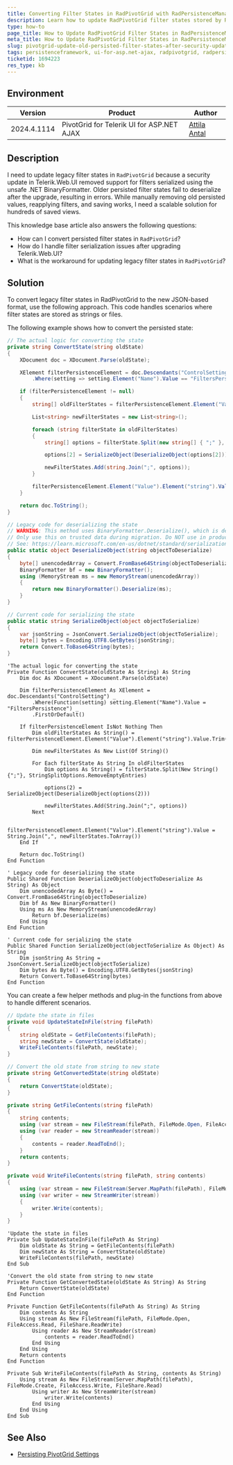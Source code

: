 ```yaml
---
title: Converting Filter States in RadPivotGrid with RadPersistenceManager After Security Update  
description: Learn how to update RadPivotGrid filter states stored by RadPersistenceManager after a recent security update in Telerik.Web.UI.
type: how-to
page_title: How to Update RadPivotGrid Filter States in RadPersistenceManager
meta_title: How to Update RadPivotGrid Filter States in RadPersistenceManager  
slug: pivotgrid-update-old-persisted-filter-states-after-security-update
tags: persistenceframework, ui-for-asp.net-ajax, radpivotgrid, radpersistencemanager, filters-persistence, filter-states
ticketid: 1694223
res_type: kb
---
```


## Environment

| Version | Product | Author | 
| ---     | ---     | ----   | 
| 2024.4.1114 | PivotGrid for Telerik UI for ASP.NET AJAX | [Attila Antal](https://github.com/attilaantal)| 

## Description

I need to update legacy filter states in `RadPivotGrid` because a security update in Telerik.Web.UI removed support for filters serialized using the unsafe .NET BinaryFormatter. Older persisted filter states fail to deserialize after the upgrade, resulting in errors. While manually removing old persisted values, reapplying filters, and saving works, I need a scalable solution for hundreds of saved views.

This knowledge base article also answers the following questions:

- How can I convert persisted filter states in `RadPivotGrid`?
- How do I handle filter serialization issues after upgrading Telerik.Web.UI?
- What is the workaround for updating legacy filter states in `RadPivotGrid`?


## Solution

To convert legacy filter states in RadPivotGrid to the new JSON-based format, use the following approach. This code handles scenarios where filter states are stored as strings or files.

The following example shows how to convert the persisted state:

````C#
// The actual logic for converting the state
private string ConvertState(string oldState)
{
    XDocument doc = XDocument.Parse(oldState);

    XElement filterPersistenceElement = doc.Descendants("ControlSetting")
        .Where(setting => setting.Element("Name").Value == "FiltersPersistence").FirstOrDefault();

    if (filterPersistenceElement != null)
    {
        string[] oldFilterStates = filterPersistenceElement.Element("Value").Element("string").Value.Trim().Split(',');

        List<string> newFilterStates = new List<string>();

        foreach (string filterState in oldFilterStates)
        {
            string[] options = filterState.Split(new string[] { ";" }, StringSplitOptions.RemoveEmptyEntries);

            options[2] = SerializeObject(DeserializeObject(options[2]));

            newFilterStates.Add(string.Join(";", options));
        }

        filterPersistenceElement.Element("Value").Element("string").Value = string.Join(",", newFilterStates.ToArray());
    }

    return doc.ToString();
}

// Legacy code for deserializing the state
// WARNING: This method uses BinaryFormatter.Deserialize(), which is deprecated and insecure.
// Only use this on trusted data during migration. Do NOT use in production or with untrusted data.
// See: https://learn.microsoft.com/en-us/dotnet/standard/serialization/binaryformatter-security-guide
public static object DeserializeObject(string objectToDeserialize)
{
    byte[] unencodedArray = Convert.FromBase64String(objectToDeserialize);
    BinaryFormatter bf = new BinaryFormatter();
    using (MemoryStream ms = new MemoryStream(unencodedArray))
    {
        return new BinaryFormatter().Deserialize(ms);
    }
}

// Current code for serializing the state
public static string SerializeObject(object objectToSerialize)
{
    var jsonString = JsonConvert.SerializeObject(objectToSerialize);
    byte[] bytes = Encoding.UTF8.GetBytes(jsonString);
    return Convert.ToBase64String(bytes);
}
````
````VB.NET
'The actual logic for converting the state
Private Function ConvertState(oldState As String) As String
    Dim doc As XDocument = XDocument.Parse(oldState)

    Dim filterPersistenceElement As XElement = doc.Descendants("ControlSetting") _
        .Where(Function(setting) setting.Element("Name").Value = "FiltersPersistence") _
        .FirstOrDefault()

    If filterPersistenceElement IsNot Nothing Then
        Dim oldFilterStates As String() = filterPersistenceElement.Element("Value").Element("string").Value.Trim().Split(","c)

        Dim newFilterStates As New List(Of String)()

        For Each filterState As String In oldFilterStates
            Dim options As String() = filterState.Split(New String() {";"}, StringSplitOptions.RemoveEmptyEntries)

            options(2) = SerializeObject(DeserializeObject(options(2)))

            newFilterStates.Add(String.Join(";", options))
        Next

        filterPersistenceElement.Element("Value").Element("string").Value = String.Join(",", newFilterStates.ToArray())
    End If

    Return doc.ToString()
End Function

' Legacy code for deserializing the state
Public Shared Function DeserializeObject(objectToDeserialize As String) As Object
    Dim unencodedArray As Byte() = Convert.FromBase64String(objectToDeserialize)
    Dim bf As New BinaryFormatter()
    Using ms As New MemoryStream(unencodedArray)
        Return bf.Deserialize(ms)
    End Using
End Function

' Current code for serializing the state
Public Shared Function SerializeObject(objectToSerialize As Object) As String
    Dim jsonString As String = JsonConvert.SerializeObject(objectToSerialize)
    Dim bytes As Byte() = Encoding.UTF8.GetBytes(jsonString)
    Return Convert.ToBase64String(bytes)
End Function
````

You can create a few helper methods and plug-in the functions from above to handle different scenarios.

````C#
// Update the state in files
private void UpdateStateInFile(string filePath)
{
    string oldState = GetFileContents(filePath);
    string newState = ConvertState(oldState);
    WriteFileContents(filePath, newState);
}

// Convert the old state from string to new state
private string GetConvertedState(string oldState)
{
    return ConvertState(oldState);
}

private string GetFileContents(string filePath)
{
    string contents;
    using (var stream = new FileStream(filePath, FileMode.Open, FileAccess.Read, FileShare.ReadWrite))
    using (var reader = new StreamReader(stream))
    {
        contents = reader.ReadToEnd();
    }
    return contents;
}

private void WriteFileContents(string filePath, string contents)
{
    using (var stream = new FileStream(Server.MapPath(filePath), FileMode.Create, FileAccess.Write, FileShare.Read))
    using (var writer = new StreamWriter(stream))
    {
        writer.Write(contents);
    }
}
````
````VB.NET
'Update the state in files
Private Sub UpdateStateInFile(filePath As String)
    Dim oldState As String = GetFileContents(filePath)
    Dim newState As String = ConvertState(oldState)
    WriteFileContents(filePath, newState)
End Sub

'Convert the old state from string to new state
Private Function GetConvertedState(oldState As String) As String
    Return ConvertState(oldState)
End Function

Private Function GetFileContents(filePath As String) As String
    Dim contents As String
    Using stream As New FileStream(filePath, FileMode.Open, FileAccess.Read, FileShare.ReadWrite)
        Using reader As New StreamReader(stream)
            contents = reader.ReadToEnd()
        End Using
    End Using
    Return contents
End Function

Private Sub WriteFileContents(filePath As String, contents As String)
    Using stream As New FileStream(Server.MapPath(filePath), FileMode.Create, FileAccess.Write, FileShare.Read)
        Using writer As New StreamWriter(stream)
            writer.Write(contents)
        End Using
    End Using
End Sub
````


## See Also

* [Persisting PivotGrid Settings](https://demos.telerik.com/aspnet-ajax/pivotgrid/examples/applicationscenarios/persisting-radpivotgrid-settings/defaultcs.aspx)
